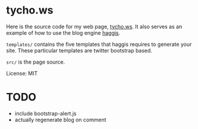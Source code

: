 # tycho.ws

Here is the source code for my web page, [tycho.ws](http://tycho.ws). It also
serves as an example of how to use the blog engine
[haggis](https://github.com/tych0/haggis).

`templates/` contains the five templates that haggis requires to generate your
site. These particular templates are twitter bootstrap based.

`src/` is the page source.

License: MIT

# TODO

  * include bootstrap-alert.js
  * actually regenerate blog on comment
